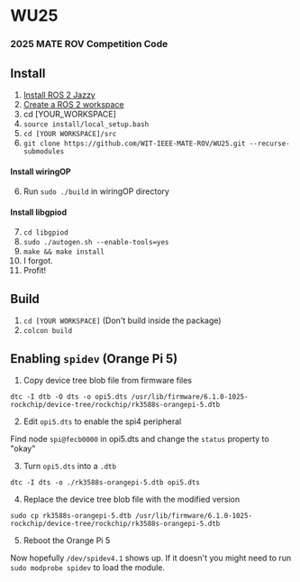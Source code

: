 # WU25
### 2025 MATE ROV Competition Code
## Install
1. [Install ROS 2 Jazzy](https://docs.ros.org/en/jazzy/Installation/Ubuntu-Install-Debs.html)
2. [Create a ROS 2 workspace](https://docs.ros.org/en/jazzy/Tutorials/Beginner-Client-Libraries/Creating-A-Workspace/Creating-A-Workspace.html)
3. cd [YOUR_WORKSPACE]
3. `source install/local_setup.bash`
4. `cd [YOUR WORKSPACE]/src`
5. `git clone https://github.com/WIT-IEEE-MATE-ROV/WU25.git --recurse-submodules`
#### Install wiringOP
6. Run `sudo ./build` in wiringOP directory
#### Install libgpiod
7. `cd libgpiod`
8. `sudo ./autogen.sh --enable-tools=yes`
9. `make && make install`
10. I forgot.
11. Profit!
## Build
1. `cd [YOUR WORKSPACE]` (Don't build inside the package)
2. `colcon build`
## Enabling `spidev` (Orange Pi 5)
1. Copy device tree blob file from firmware files 

`dtc -I dtb -O dts -o opi5.dts /usr/lib/firmware/6.1.0-1025-rockchip/device-tree/rockchip/rk3588s-orangepi-5.dtb`

2. Edit `opi5.dts` to enable the spi4 peripheral 

Find node `spi@fecb0000` in opi5.dts and change the `status` property to "okay"

3. Turn `opi5.dts` into a `.dtb`

`dtc -I dts -o ./rk3588s-orangepi-5.dtb opi5.dts`

4. Replace the device tree blob file with the modified version

`sudo cp rk3588s-orangepi-5.dtb /usr/lib/firmware/6.1.0-1025-rockchip/device-tree/rockchip/rk3588s-orangepi-5.dtb`

5. Reboot the Orange Pi 5

Now hopefully `/dev/spidev4.1` shows up. If it doesn't you might need to run `sudo modprobe spidev` to load the module.
